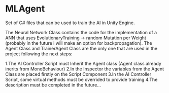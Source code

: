 # MLAgent
Set of C# files that can be used to train the AI in Unity Engine.

The Neural Network Class contains the code for the implementation of a ANN that uses EvolutionaryTraining -> random Mutation per Weight (probably in the future i will make an option for backpropagation).
The Agent Class and TrainerAgent Class are the only one that are used in the project following the next steps:

1.The AI Controller Script must Inherit the Agent class (Agent class already inerits from MonoBehaviour)
2.In the Inspector the variables from the Agent Class are placed firstly on the Script Component
3.In the AI Controller Script, some virtual methods must be overrided to provide training
4.The description must be completed in the future...

